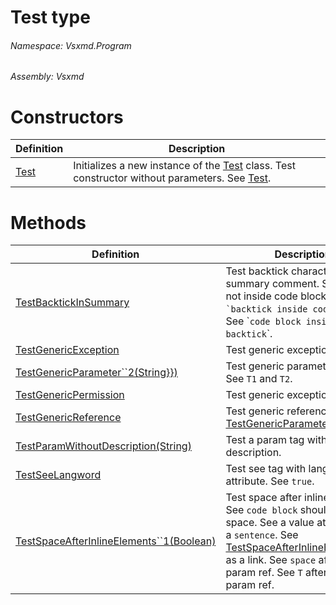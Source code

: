 <a name='T-Vsxmd-Program-Test'></a>
# Test type

###### Namespace:  Vsxmd.Program

###### Assembly:  Vsxmd

# Constructors

| Definition | Description |
|-|-|
| [Test](/Vsxmd.Program/Test.md/#M-Vsxmd-Program-Test-#ctor) | Initializes a new instance of the [Test](/Vsxmd.Program/Test.md/#T-Vsxmd-Program-Test) class.  Test constructor without parameters.  See [Test](/Vsxmd.Program/Test.md/#M-Vsxmd-Program-Test-#ctor). |

# Methods

| Definition | Description |
|-|-|
| [TestBacktickInSummary](/Vsxmd.Program/Test.md/#M-Vsxmd-Program-Test-TestBacktickInSummary) | Test backtick characters in summary comment.  See \`should not inside code block\`.  See `` `backtick inside code block` ``.  See \``code block inside backtick`\`. |
| [TestGenericException](/Vsxmd.Program/Test.md/#M-Vsxmd-Program-Test-TestGenericException) | Test generic exception type. |
| [TestGenericParameter\`\`2(String}})](/Vsxmd.Program/Test.md/#M-Vsxmd-Program-Test-TestGenericParameter``2-System-Linq-Expressions-Expression{System-Func{``0,``1,System-String}}-) | Test generic parameter type.  See `T1` and `T2`. |
| [TestGenericPermission](/Vsxmd.Program/Test.md/#M-Vsxmd-Program-Test-TestGenericPermission) | Test generic exception type. |
| [TestGenericReference](/Vsxmd.Program/Test.md/#M-Vsxmd-Program-Test-TestGenericReference) | Test generic reference type.  See [TestGenericParameter\`\`2](/Vsxmd.Program/Test.md/#M-Vsxmd-Program-Test-TestGenericParameter``2-System-Linq-Expressions-Expression{System-Func{``0,``1,System-String}}-). |
| [TestParamWithoutDescription(String)](/Vsxmd.Program/Test.md/#M-Vsxmd-Program-Test-TestParamWithoutDescription-System-String-) | Test a param tag without description. |
| [TestSeeLangword](/Vsxmd.Program/Test.md/#M-Vsxmd-Program-Test-TestSeeLangword) | Test see tag with langword attribute. See `true`. |
| [TestSpaceAfterInlineElements\`\`1(Boolean)](/Vsxmd.Program/Test.md/#M-Vsxmd-Program-Test-TestSpaceAfterInlineElements``1-System-Boolean-) | Test space after inline elements.  See `code block` should follow a space.  See a value at the end of a `sentence`.  See [TestSpaceAfterInlineElements\`\`1](/Vsxmd.Program/Test.md/#M-Vsxmd-Program-Test-TestSpaceAfterInlineElements``1-System-Boolean-) as a link.  See `space` after a param ref.  See `T` after a type param ref. |
